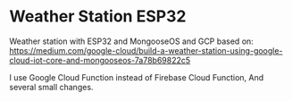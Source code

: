 # Weather Station ESP32
Weather station with ESP32 and MongooseOS and GCP based on: https://medium.com/google-cloud/build-a-weather-station-using-google-cloud-iot-core-and-mongooseos-7a78b69822c5

I use Google Cloud Function instead of Firebase Cloud Function, And several small changes.